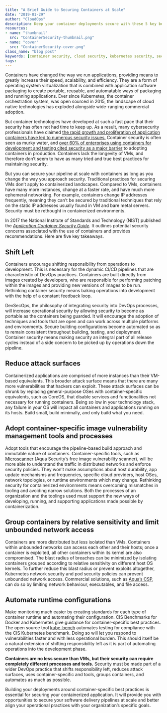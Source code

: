 ```yaml
---
title: "A Brief Guide to Securing Containers at Scale"
date: "2019-01-29"
author: "CloudOps"
description: Keep your container deployments secure with these 5 key best practices.
resources:
- name: "thumbnail"
  src: "ContainerSecurity-thumbnail.png"
- name: "cover"
  src: "ContainerSecurity-cover.png"
class_name: "blog post"
keywords: [container security, cloud security, kubernetes security, security best practices, security tips and tricks]
tags:
---
```


<p>Containers have changed the way we run applications, providing means to greatly increase their speed, scalability, and efficiency. They are a form of operating system virtualization that is combined with application software packaging to create portable, reusable, and automatable ways of packaging and running applications. Ever since Kubernetes, the container orchestration system, was open sourced in 2015, the landscape of cloud native technologies has exploded alongside wide-ranging commercial adoption.</p>

<p>But container technologies have developed at such a fast pace that their security has often not had time to keep up. As a result, many cybersecurity professionals have claimed <a href="https://www.csoonline.com/article/3273347/security/containers-are-here-what-about-container-security.html">the rapid growth and proliferation of application containers have led to numerous security issues.</a> Container security is often seen as murky water, and <a href="https://www.csoonline.com/article/2984543/vulnerabilities/as-containers-take-off-so-do-security-concerns.html">over 60% of enterprises using containers for development and testing cited security as a major barrier</a> to adopting containers in production. Containers lack the longevity of VMs, and therefore don’t seem to have as many tried and true best practices for maintaining security.</p>

<p>But you can secure your pipeline at scale with containers as long as you change the way you approach security. Traditional practices for securing VMs don’t apply to containerized landscapes. Compared to VMs, containers have many more instances, change at a faster rate, and have much more ephemeral networking. For example, containers change IP addresses frequently, meaning they can’t be secured by traditional techniques that rely on the static IP addresses usually found in VM and bare metal servers. Security must be rethought in containerized environments.</p>

<p>In 2017 the National Institute of Standards and Technology (NIST) published the <a href="https://csrc.nist.gov/CSRC/media/Publications/sp/800-190/draft/documents/sp800-190-draft.pdf"><em>Application Container Security Guide</em></a><em>.</em> It outlines potential security concerns associated with the use of containers and provides recommendations. Here are five key takeaways.</p>

<h2>Shift Left</h2>

<p>Containers encourage shifting responsibility from operations to development. This is necessary for the dynamic CI/CD pipelines that are characteristic of DevOps practices. Containers are built directly from images created by developers, who are responsible for performing patching within the images and providing new versions of images to be run. Rethinking container security means baking operations into development with the help of a constant feedback loop.</p>

<p>DevSecOps, the philosophy of integrating security into DevOps processes, will increase operational security by allowing security to become as portable as the containers being guarded. It will encourage the adoption of techniques and tools that are open and can work across multiple platforms and environments. Secure building configurations become automated so as to remain consistent throughout building, testing, and deployment. Container security means making security an integral part of all release cycles instead of a side concern to be picked up by operations down the pipeline.</p>

<h2>Reduce attack surfaces</h2>

<p>Containerized applications are comprised of more instances than their VM-based equivalents. This broader attack surface means that there are many more vulnerabilities that hackers can exploit. These attack surfaces can be shrunk by replacing general-purpose OSes with container-specific equivalents, such as CoreOS, that disable services and functionalities not necessary for running containers. Being so low in your technology stack, any failure in your OS will impact all containers and applications running on its hosts. Build small, build minimally, and only build what you need.</p>

<h2>Adopt container-specific image vulnerability management tools and processes</h2>

<p>Adopt tools that encourage the pipeline-based build approach and immutable nature of containers. Container-specific tools, such as <a href="https://t.sidekickopen75.com/s1t/c/5/f18dQhb0S7lM8dDMPbW2n0x6l2B9nMJN7t5X-FdSD1CW7fRVsP3MPb0nV19DCW3QqW6x103?t=http%3A%2F%2Fgithub.com%2Faquasecurity%2Fmicroscanner&amp;si=7000000000395463&amp;pi=f4aeb9b1-196d-49e1-f943-4bbee4cbd32c">Microscanner</a> (Aqua Security’s free image vulnerability scanner), will be more able to understand the traffic in distributed networks and enforce security policies. They won’t make assumptions about host durability, app update mechanisms and frequencies, specific cloud providers, host OSes, network topologies, or runtime environments which may change. Rethinking security for containerized environments means overcoming mismatches in tooling and avoiding narrow solutions. Both the processes of an organization and the toolings used must support the new ways of developing, running, and supporting applications made possible by containerization.</p>

<h2>Group containers by relative sensitivity and limit unbounded network access</h2>

<p>Containers are more distributed but less isolated than VMs. Containers within unbounded networks can access each other and their hosts; once a container is exploited, all other containers within its kernel are also compromised. The blast radius of breaches can be minimized by isolating containers grouped according to relative sensitivity on different host OS kernels. To further reduce this blast radius or prevent exploits altogether, Kubernetes network security and pod security policies can prevent unbounded network access. Commercial solutions, such as <a href="https://t.sidekickopen75.com/s1t/c/5/f18dQhb0S7lM8dDMPbW2n0x6l2B9nMJN7t5X-FdSD1CW7fRVsP3MPb0nV19DCW3QqW6x103?t=http%3A%2F%2Faquasec.com%2F&amp;si=7000000000395463&amp;pi=f4aeb9b1-196d-49e1-f943-4bbee4cbd32c">Aqua’s CSP</a>, can do so by limiting network behaviour, executables, and file access.</p>

<h2>Automate runtime configurations</h2>

<p>Make monitoring much easier by creating standards for each type of container runtime and automating their configuration. CIS Benchmarks for Docker and Kubernetes give guidance for container-specific best practices. The open source tool <a href="https://t.sidekickopen75.com/s1t/c/5/f18dQhb0S7lM8dDMPbW2n0x6l2B9nMJN7t5X-FdSD1CW7fRVsP3MPb0nV19DCW3QqW6x103?t=http%3A%2F%2Fgithub.com%2Faquasecurity%2Fkube-bench&amp;si=7000000000395463&amp;pi=f4aeb9b1-196d-49e1-f943-4bbee4cbd32c">kube-bench</a> automates testing for compliance with the CIS Kubernetes benchmark. Doing so will let you respond to vulnerabilities faster and with less operational burden. This should itself be a natural extension of shifting responsibility left as it is part of automating operations into the development phase.</p>

<p><strong>Containers are no less secure than VMs, but their security can require completely different processes and tools.</strong> Security must be made part of a wider DevOps practice that shifts responsibility left, reduces attack surfaces, uses container-specific and tools, groups containers, and automates as much as possible.</p>

<p>Building your deployments around container-specific best practices is essential for securing your containerized application. It will provide you with opportunities to secure your software delivery pipelines at scale and better align your operational practices with your organization’s specific goals.</p>